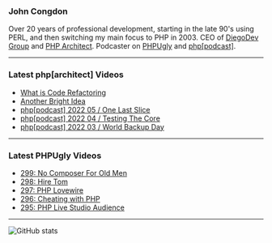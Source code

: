 ### John Congdon

Over 20 years of professional development, starting in the late 90's using PERL, and then switching my main focus to PHP in 2003.
CEO of [DiegoDev Group][ws_diegodev] and [PHP Architect][ws_phparch].
Podcaster on [PHPUgly][ws_phpugly] and [php[podcast]][ws_phparch].

---

### Latest php[architect] Videos
<!-- PHPARCHITECT:START -->
- [What is Code Refactoring](https://www.youtube.com/watch?v=7YyOWaThXEw)
- [Another Bright Idea](https://www.youtube.com/watch?v=AnsAqlZMPks)
- [php[podcast] 2022 05 / One Last Slice](https://www.youtube.com/watch?v=OlJTpH4cOl8)
- [php[podcast] 2022 04 / Testing The Core](https://www.youtube.com/watch?v=rFXjrQiIZvw)
- [php[podcast] 2022 03 / World Backup Day](https://www.youtube.com/watch?v=70vZmGQj_3M)
<!-- PHPARCHITECT:END -->

---

### Latest PHPUgly Videos
<!-- PHPUGLY:START -->
- [299: No Composer For Old Men](https://www.youtube.com/watch?v=lIeTIfVuK9Q)
- [298: Hire Tom](https://www.youtube.com/watch?v=6uTQS4pU34s)
- [297: PHP Lovewire](https://www.youtube.com/watch?v=tYhiZvUBgdg)
- [296: Cheating with PHP](https://www.youtube.com/watch?v=-0OBxtuK988)
- [295: PHP Live Studio Audience](https://www.youtube.com/watch?v=XuUOEerYvYw)
<!-- PHPUGLY:END -->

---

![GitHub stats](https://github-readme-stats.vercel.app/api?username=johncongdon&show_icons=true&hide_border=true&hide=stars&count_private=true)  


[ws_diegodev]: https://www.diegodev.com
[ws_phparch]: https://www.phparch.com
[ws_phpugly]: https://www.phpugly.com
